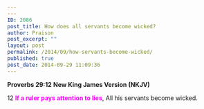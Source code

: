 ```yaml
---
---
ID: 2086
post_title: How does all servants become wicked?
author: Praison
post_excerpt: ""
layout: post
permalink: /2014/09/how-servants-become-wicked/
published: true
post_date: 2014-09-29 11:09:36
---
```

<strong>Proverbs 29:12</strong>
<strong> New King James Version (NKJV)</strong>

12 <span style="color: #ff00ff;"><strong>If a ruler pays attention to lies</strong></span>,
All his servants become wicked.